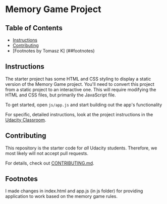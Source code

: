 # Memory Game Project

## Table of Contents

* [Instructions](#instructions)
* [Contributing](#contributing)
* [Footnotes by Tomasz K] (##footnotes)

## Instructions

The starter project has some HTML and CSS styling to display a static version of the Memory Game project. You'll need to convert this project from a static project to an interactive one. This will require modifying the HTML and CSS files, but primarily the JavaScript file.

To get started, open `js/app.js` and start building out the app's functionality

For specific, detailed instructions, look at the project instructions in the [Udacity Classroom](https://classroom.udacity.com/me).

## Contributing

This repository is the starter code for _all_ Udacity students. Therefore, we most likely will not accept pull requests.

For details, check out [CONTRIBUTING.md](CONTRIBUTING.md).

## Footnotes

I made changes in index.html and app.js (in js folder) for providing application to work based on the memory game rules.

